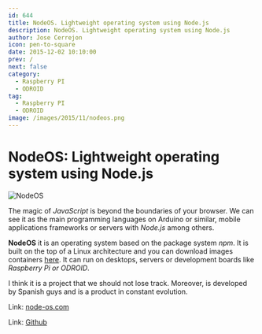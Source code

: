 ```yaml
---
id: 644
title: NodeOS. Lightweight operating system using Node.js
description: NodeOS. Lightweight operating system using Node.js
author: Jose Cerrejon
icon: pen-to-square
date: 2015-12-02 10:10:00
prev: /
next: false
category:
  - Raspberry PI
  - ODROID
tag:
  - Raspberry PI
  - ODROID
image: /images/2015/11/nodeos.png
---
```


# NodeOS: Lightweight operating system using Node.js

![NodeOS](/images/2015/11/nodeos.png)

The magic of *JavaScript* is beyond the boundaries of your browser. We can see it as the main programming languages on Arduino or similar, mobile applications frameworks or servers with *Node.js* among others.

**NodeOS** it is an operating system based on the package system *npm*. It is built on the top of a Linux architecture and you can download images containers [here](https://github.com/NodeOS/NodeOS/releases). It can run on desktops, servers or development boards like *Raspberry Pi or ODROID*.

I think it is a project that we should not lose track. Moreover, is developed by Spanish guys and is a product in constant evolution.

Link: [node-os.com](http://node-os.com)

Link: [Github](https://github.com/NodeOS/NodeOS)